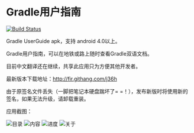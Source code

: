 # Gradle用户指南

[![Build Status](https://travis-ci.org/msdx/gradle-doc-apk.svg?branch=master)](https://travis-ci.org/msdx/gradle-doc-apk)

Gradle UserGuide apk，支持 android 4.0以上。

Gradle用户指南，可以在地铁或路上随时查看Gradle双语文档。

目前中文翻译还在继续，共享此应用只为方便其他开发者。

最新版本下载地址：http://fir.githang.com/j36h

由于原签名文件丢失（一脚把笔记本硬盘踹坏了= =！），发布新版时将使用新的签名，如果无法升级，请卸载重装。

应用截图：

![目录](captures/1.png)
![内容](captures/2.png)
![进度](captures/3.png)
![关于](captures/4.png)
